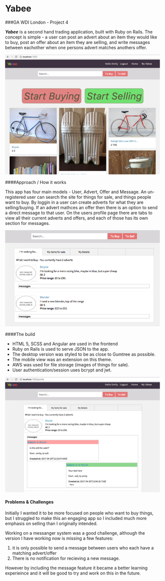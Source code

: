 # Yabee

###GA WDI London - Project 4

***Yabee*** is a second hand trading application, built with Ruby on Rails. The concept is simple - a user can post an advert about an item they would like to buy, post an offer about an item they are selling, and write messages between eachother when one persons advert matches anothers offer. 


![homepage](./src/images/yabee-readme-0.png)

####Approach / How it works

This app has four main models - User, Advert, Offer and Message. An un-registered user can search the site for things for sale, and things people want to buy. By loggin in a user can create adverts for what they are selling/buying. If an advert mathces an offer then there is an option to send a direct message to that user. On the users profile page there are tabs to view all their current adverts and offers, and each of those has its own section for messages.

![user_homepage](./src/images/yabee-readme-2.png)

####The build

* HTML 5, SCSS and Angular are used in the frontend
* Ruby on Rails is used to serve JSON to the app. 
* The desktop version was styled to be as close to Gumtree as possible.
* The mobile view was an extension on this theme.
* AWS was used for file storage (images of things for sale).
* User authentication/session uses bcrypt and jwt.

![messages](./src/images/yabee-readme-1.png)

#### Problems & Challenges


Initially I wanted it to be more focused on people who want to buy things, but I struggled to make this an engaging app so I included much more emphasis on selling than I originally intended.

Working on a messanger system was a good challenge, although the version I have working now is missing a few features:

1. it is only possible to send a message between users who each have a matching advert/offer
2. There is no notification for recieving a new message.

However by including the message feature it became a better learning experieince and it will be good to try and work on this in the future. 

